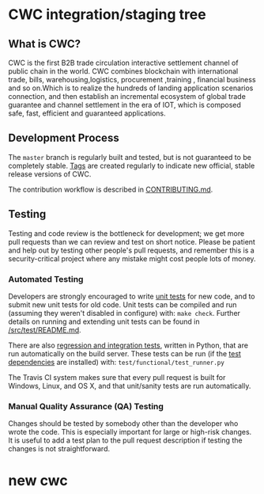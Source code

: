 CWC integration/staging tree
=====================================


What is CWC?
----------------

CWC is the first B2B trade circulation interactive settlement channel of public chain in the world. 
CWC combines blockchain with international trade, bills, warehousing,logistics, procurement ,training ,
financial business and so on.Which is to realize the hundreds of landing application scenarios connection, 
and then establish an incremental ecosystem of global trade guarantee and channel settlement in the era of IOT, 
which is composed safe, fast, efficient and guaranteed applications.


Development Process
-------------------

The `master` branch is regularly built and tested, but is not guaranteed to be
completely stable. [Tags](https://github.com/scancodetech/cwc_new/tags) are created
regularly to indicate new official, stable release versions of CWC.

The contribution workflow is described in [CONTRIBUTING.md](CONTRIBUTING.md).

Testing
-------

Testing and code review is the bottleneck for development; we get more pull
requests than we can review and test on short notice. Please be patient and help out by testing
other people's pull requests, and remember this is a security-critical project where any mistake might cost people
lots of money.

### Automated Testing

Developers are strongly encouraged to write [unit tests](src/test/README.md) for new code, and to
submit new unit tests for old code. Unit tests can be compiled and run
(assuming they weren't disabled in configure) with: `make check`. Further details on running
and extending unit tests can be found in [/src/test/README.md](/src/test/README.md).

There are also [regression and integration tests](/test), written
in Python, that are run automatically on the build server.
These tests can be run (if the [test dependencies](/test) are installed) with: `test/functional/test_runner.py`

The Travis CI system makes sure that every pull request is built for Windows, Linux, and OS X, and that unit/sanity tests are run automatically.

### Manual Quality Assurance (QA) Testing

Changes should be tested by somebody other than the developer who wrote the
code. This is especially important for large or high-risk changes. It is useful
to add a test plan to the pull request description if testing the changes is
not straightforward.

# new cwc
